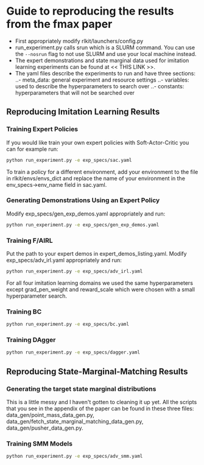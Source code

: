 # Guide to reproducing the results from the fmax paper
- First appropriately modify rlkit/launchers/config.py
- run_experiment.py calls srun which is a SLURM command. You can use the `--nosrun` flag to not use SLURM and use your local machine instead.
- The expert demonstrations and state marginal data used for imitation learning experiments can be found at << THIS LINK >>.
- The yaml files describe the experiments to run and have three sections:
..- meta_data: general experiment and resource settings
..- variables: used to describe the hyperparameters to search over
..- constants: hyperparameters that will not be searched over


## Reproducing Imitation Learning Results
### Training Expert Policies
If you would like train your own expert policies with Soft-Actor-Critic you can for example run:
```bash
python run_experiment.py -e exp_specs/sac.yaml
```
To train a policy for a different environment, add your environment to the file in rlkit/envs/envs_dict and replace the name of your environment in the env_specs->env_name field in sac.yaml.

### Generating Demonstrations Using an Expert Policy
Modify exp_specs/gen_exp_demos.yaml appropriately and run:
```bash
python run_experiment.py -e exp_specs/gen_exp_demos.yaml
```

### Training F/AIRL
Put the path to your expert demos in expert_demos_listing.yaml. Modify exp_specs/adv_irl.yaml appropriately and run:
```bash
python run_experiment.py -e exp_specs/adv_irl.yaml
```
For all four imitation learning domains we used the same hyperparameters except grad_pen_weight and reward_scale which were chosen with a small hyperparameter search.

### Training BC
```bash
python run_experiment.py -e exp_specs/bc.yaml
```

### Training DAgger
```bash
python run_experiment.py -e exp_specs/dagger.yaml
```

## Reproducing State-Marginal-Matching Results
### Generating the target state marginal distributions
This is a little messy and I haven't gotten to cleaning it up yet. All the scripts that you see in the appendix of the paper can be found in these three files: data_gen/point_mass_data_gen.py, data_gen/fetch_state_marginal_matching_data_gen.py, data_gen/pusher_data_gen.py.

### Training SMM Models
```bash
python run_experiment.py -e exp_specs/adv_smm.yaml
```
